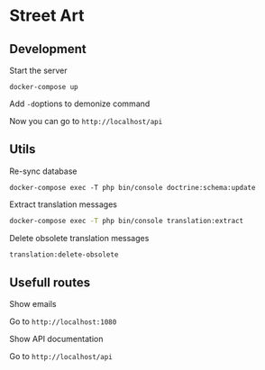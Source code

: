 Street Art
================

Development
---
Start the server

```shell
docker-compose up
```

Add `-d`options to demonize command

Now you can go to `http://localhost/api`

Utils
--- 

Re-sync database
```
docker-compose exec -T php bin/console doctrine:schema:update 
```

Extract translation messages
``` bash
docker-compose exec -T php bin/console translation:extract
```

Delete obsolete translation messages
``` bash
translation:delete-obsolete
```

Usefull routes
---

Show emails

Go to `http://localhost:1080`

Show API documentation

Go to `http://localhost/api`
